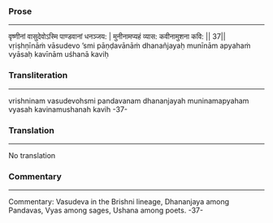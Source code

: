 ### Prose 
 --- 
वृष्णीनां वासुदेवोऽस्मि पाण्डवानां धनञ्जय: |
मुनीनामप्यहं व्यास: कवीनामुशना कवि: || 37||
vṛiṣhṇīnāṁ vāsudevo ’smi pāṇḍavānāṁ dhanañjayaḥ
munīnām apyahaṁ vyāsaḥ kavīnām uśhanā kaviḥ

### Transliteration 
 --- 
vrishninam vasudevohsmi pandavanam dhananjayah muninamapyaham vyasah kavinamushanah kavih -37-

### Translation 
 --- 
No translation

### Commentary 
 --- 
Commentary: Vasudeva in the Brishni lineage, Dhananjaya among Pandavas, Vyas among sages, Ushana among poets. -37-